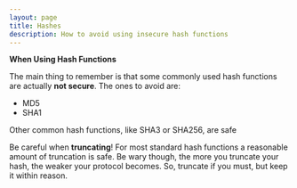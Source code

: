 ```yaml
---
layout: page
title: Hashes
description: How to avoid using insecure hash functions
---
```


**When Using Hash Functions**

The main thing to remember is that some commonly used hash functions are actually **not secure**. The ones to avoid are:

* MD5
* SHA1

Other common hash functions, like SHA3 or SHA256, are safe

Be careful when **truncating**! For most standard hash functions a reasonable amount of truncation is safe. Be wary though, the more you truncate your hash, the weaker your protocol becomes. So, truncate if you must, but keep it within reason. 

